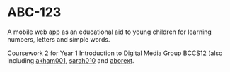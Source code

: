 ABC-123
==============

A mobile web app as an educational aid to young children for learning numbers, letters and simple words.

Coursework 2 for Year 1 Introduction to Digital Media Group BCCS12 (also including [akham001](https://github.com/akham001), [sarah010](https://github.com/sarah010) and [aborext](https://github.com/aborext).
